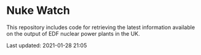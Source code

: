 # Nuke Watch

This repository includes code for retrieving the latest information available on the output of EDF nuclear power plants in the UK.

Last updated: 2021-01-28 21:05